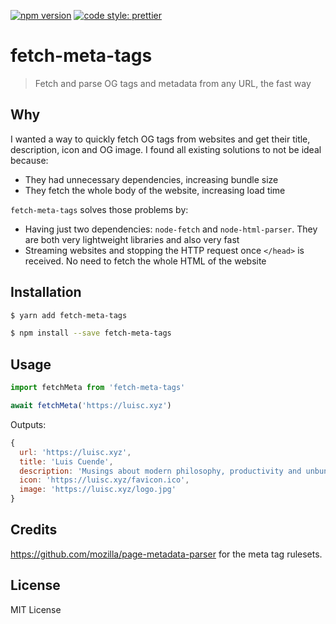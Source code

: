 [![npm version](https://badge.fury.io/js/fetch-meta-tags.svg)](https://badge.fury.io/js/fetch-meta-tags)
[![code style: prettier](https://img.shields.io/badge/code_style-prettier-ff69b4.svg?style=flat-square)](https://github.com/prettier/prettier)

# fetch-meta-tags

> Fetch and parse OG tags and metadata from any URL, the fast way

## Why

I wanted a way to quickly fetch OG tags from websites and get their title, description, icon and OG image. I found all existing solutions to not be ideal because:

- They had unnecessary dependencies, increasing bundle size
- They fetch the whole body of the website, increasing load time

`fetch-meta-tags` solves those problems by:

- Having just two dependencies: `node-fetch` and `node-html-parser`. They are both very lightweight libraries and also very fast
- Streaming websites and stopping the HTTP request once `</head>` is received. No need to fetch the whole HTML of the website

## Installation

```sh
$ yarn add fetch-meta-tags
```

```sh
$ npm install --save fetch-meta-tags
```

## Usage

```js
import fetchMeta from 'fetch-meta-tags'

await fetchMeta('https://luisc.xyz')
```

Outputs:

```js
{
  url: 'https://luisc.xyz',
  title: 'Luis Cuende',
  description: 'Musings about modern philosophy, productivity and unbundling the nation state with crypto/Web3.',
  icon: 'https://luisc.xyz/favicon.ico',
  image: 'https://luisc.xyz/logo.jpg'
}
```

## Credits

https://github.com/mozilla/page-metadata-parser for the meta tag rulesets.

## License

MIT License
